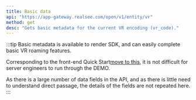 ```yaml
---
title: Basic data
api: "https://app-gateway.realsee.com/open/v1/entity/vr"
method: get
desc: "Gets basic metadata for the current VR encoding (vr_code)."
---
```


:::tip
Basic metadata is available to render SDK, and can easily complete basic VR roaming features.

Corresponding to the front-end Quick Start[move to this](../../../front/3d-space/get-started/00.rendering-engine.md), it is not difficult for server engineers to run through the DEMO.

As there is a large number of data fields in the API, and as there is little need to understand direct passage, the details of the fields are not repeated here.
:::
